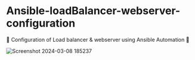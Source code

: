 # Ansible-loadBalancer-webserver-configuration

🌟 Configuration of Load balancer & webserver using Ansible Automation 🌟


![Screenshot 2024-03-08 185237](https://github.com/Pratikshinde55/Ansible-loadBalancer-webserver-configuration/assets/145910708/3a8443c8-80f3-403d-bc7b-4d5b411f6f56)
